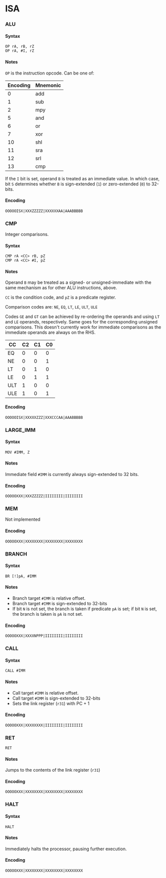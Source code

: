 ISA
===

### ALU

#### Syntax

```
OP rA, rB, rZ
OP rA, #I, rZ
```

#### Notes

`OP` is the instruction opcode. Can be one of:

| Encoding | Mnemonic |
| -------- | -------- |
| 0        | add      |
| 1        | sub      |
| 2        | mpy      |
| 5        | and      |
| 6        | or       |
| 7        | xor      |
| 10       | shl      |
| 11       | sra      |
| 12       | srl      |
| 13       | cmp      |

If the `I` bit is set, operand `B` is treated as an immediate value. In which
case, bit `S` determines whether `B` is sign-extended (`1`) or zero-extended
(`0`) to 32-bits.

#### Encoding

```
OOOOOISX|XXXZZZZZ|XXXXXXAA|AAABBBBB
```

### CMP

Integer comparisons.

#### Syntax

```
CMP rA <CC> rB, pZ
CMP rA <CC> #I, pZ
```

#### Notes

Operand `B` may be treated as a signed- or unsigned-immediate with the same
mechanism as for other ALU instructions, above.

`CC` is the condition code, and `pZ` is a predicate register.

Comparison codes are: `NE`, `EQ`, `LT`, `LE`, `ULT`, `ULE`

Codes `GE` and `GT` can be achieved by re-ordering the operands and using `LT`
and `LE` operands, respectively. Same goes for the corresponding unsigned
comparisons. This doesn't currently work for immediate comparisons as the
immediate operands are always on the RHS.

| CC  |  C2 |  C1 |  C0 |
| --- | --- | --- | --- |
| EQ  |  0  |  0  |  0  |
| NE  |  0  |  0  |  1  |
| LT  |  0  |  1  |  0  |
| LE  |  0  |  1  |  1  |
| ULT |  1  |  0  |  0  |
| ULE |  1  |  0  |  1  |

#### Encoding

```
OOOOOISX|XXXXXZZZ|XXXCCCAA|AAABBBBB
```

### LARGE_IMM

#### Syntax

```
MOV #IMM, Z
```

#### Notes

Immediate field `#IMM` is currently always sign-extended to 32 bits.

#### Encoding

```
OOOOOXXX|XXXZZZZZ|IIIIIIII|IIIIIIII
```

### MEM

Not implemented

#### Encoding

```
OOOOOXXX|XXXXXXXX|XXXXXXXX|XXXXXXXX
```

### BRANCH

#### Syntax

```
BR [!]pA, #IMM
```

#### Notes

* Branch target `#IMM` is relative offset.
* Branch target `#IMM` is sign-extended to 32-bits
* If bit `N` is not set, the branch is taken if predicate `pA` is set; if bit
  `N` is set, the branch is taken is `pA` is not set.

#### Encoding

```
OOOOOXXX|XXXXNPPP|IIIIIIII|IIIIIIII
```

### CALL

#### Syntax

```
CALL #IMM
```

#### Notes

* Call target `#IMM` is relative offset.
* Call target `#IMM` is sign-extended to 32-bits
* Sets the link register (`r31`) with PC + 1

#### Encoding

```
OOOOOXXX|XXXXXXXX|IIIIIIII|IIIIIIII
```

### RET

```
RET
```

#### Notes

Jumps to the contents of the link register (`r31`)

#### Encoding

```
OOOOOXXX|XXXXXXXX|XXXXXXXX|XXXXXXXX
```

### HALT

#### Syntax

```
HALT
```

#### Notes

Immediately halts the processor, pausing further execution.

#### Encoding

```
OOOOOXXX|XXXXXXXX|XXXXXXXX|XXXXXXXX
```
